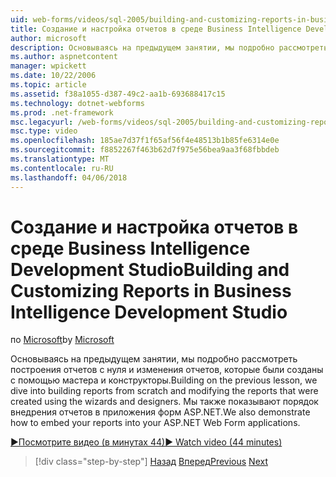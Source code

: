 ```yaml
---
uid: web-forms/videos/sql-2005/building-and-customizing-reports-in-business-intelligence-development-studio
title: Создание и настройка отчетов в среде Business Intelligence Development Studio | Документы Microsoft
author: microsoft
description: Основываясь на предыдущем занятии, мы подробно рассмотреть построения отчетов с нуля и изменения отчетов, которые были созданы с помощью мастера и конструкторы. Мы...
ms.author: aspnetcontent
manager: wpickett
ms.date: 10/22/2006
ms.topic: article
ms.assetid: f38a1055-d387-49c2-aa1b-693688417c15
ms.technology: dotnet-webforms
ms.prod: .net-framework
msc.legacyurl: /web-forms/videos/sql-2005/building-and-customizing-reports-in-business-intelligence-development-studio
msc.type: video
ms.openlocfilehash: 185ae7d37f1f65af56f4e48513b1b85fe6314e0e
ms.sourcegitcommit: f8852267f463b62d7f975e56bea9aa3f68fbbdeb
ms.translationtype: MT
ms.contentlocale: ru-RU
ms.lasthandoff: 04/06/2018
---
```

<a name="building-and-customizing-reports-in-business-intelligence-development-studio"></a><span data-ttu-id="fad95-104">Создание и настройка отчетов в среде Business Intelligence Development Studio</span><span class="sxs-lookup"><span data-stu-id="fad95-104">Building and Customizing Reports in Business Intelligence Development Studio</span></span>
====================
<span data-ttu-id="fad95-105">по [Microsoft](https://github.com/microsoft)</span><span class="sxs-lookup"><span data-stu-id="fad95-105">by [Microsoft](https://github.com/microsoft)</span></span>

<span data-ttu-id="fad95-106">Основываясь на предыдущем занятии, мы подробно рассмотреть построения отчетов с нуля и изменения отчетов, которые были созданы с помощью мастера и конструкторы.</span><span class="sxs-lookup"><span data-stu-id="fad95-106">Building on the previous lesson, we dive into building reports from scratch and modifying the reports that were created using the wizards and designers.</span></span> <span data-ttu-id="fad95-107">Мы также показывают порядок внедрения отчетов в приложения форм ASP.NET.</span><span class="sxs-lookup"><span data-stu-id="fad95-107">We also demonstrate how to embed your reports into your ASP.NET Web Form applications.</span></span>

[<span data-ttu-id="fad95-108">&#9654;Посмотрите видео (в минутах 44)</span><span class="sxs-lookup"><span data-stu-id="fad95-108">&#9654; Watch video (44 minutes)</span></span>](https://channel9.msdn.com/Blogs/ASP-NET-Site-Videos/building-and-customizing-reports-in-business-intelligence-development-studio)

> [!div class="step-by-step"]
> <span data-ttu-id="fad95-109">[Назад](getting-started-with-reporting-services.md)
> [Вперед](creating-and-using-stored-procedures.md)</span><span class="sxs-lookup"><span data-stu-id="fad95-109">[Previous](getting-started-with-reporting-services.md)
[Next](creating-and-using-stored-procedures.md)</span></span>
